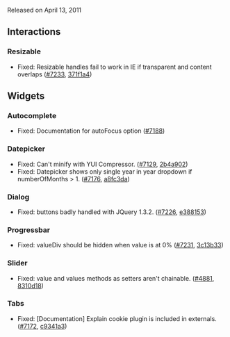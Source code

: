 <script>{
	"title": "jQuery UI 1.8.12 Changelog"
}</script>

Released on April 13, 2011

## Interactions

### Resizable

* Fixed: Resizable handles fail to work in IE if transparent and content overlaps ([#7233](https://bugs.jqueryui.com/ticket/7233), [371f1a4](https://github.com/jquery/jquery-ui/commit/371f1a4ffd7533aa97353ca04ec7ca27b588c8ae))

## Widgets

### Autocomplete

* Fixed: Documentation for autoFocus option ([#7188](https://bugs.jqueryui.com/ticket/7188))

### Datepicker

* Fixed: Can't minify with YUI Compressor. ([#7129](https://bugs.jqueryui.com/ticket/7129), [2b4a902](https://github.com/jquery/jquery-ui/commit/2b4a902e00b076661dc99528c88536e9460d415a))
* Fixed: Datepicker shows only single year in year dropdown if numberOfMonths > 1. ([#7176](https://bugs.jqueryui.com/ticket/7176), [a8fc3da](https://github.com/jquery/jquery-ui/commit/a8fc3da62885c2d7c692e24f8416e320886e1e7b))

### Dialog

* Fixed: buttons badly handled with JQuery 1.3.2. ([#7226](https://bugs.jqueryui.com/ticket/7226), [e388153](https://github.com/jquery/jquery-ui/commit/e388153049503255810d4a871e06e9930de74c70))

### Progressbar

* Fixed: valueDiv should be hidden when value is at 0% ([#7231](https://bugs.jqueryui.com/ticket/7231), [3c13b33](https://github.com/jquery/jquery-ui/commit/3c13b33682655be2a2f1c68b45cd500530997c41))

### Slider

* Fixed: value and values methods as setters aren't chainable. ([#4881](https://bugs.jqueryui.com/ticket/4881), [8310d18](https://github.com/jquery/jquery-ui/commit/8310d185b3a5fc8f433f0736a22298e84ac73f7d))

### Tabs

* Fixed: [Documentation] Explain cookie plugin is included in externals. ([#7172](https://bugs.jqueryui.com/ticket/7172), [c9341a3](https://github.com/jquery/jquery-ui/commit/c9341a3619a56fabe2025761961b39f0d661db0f))
